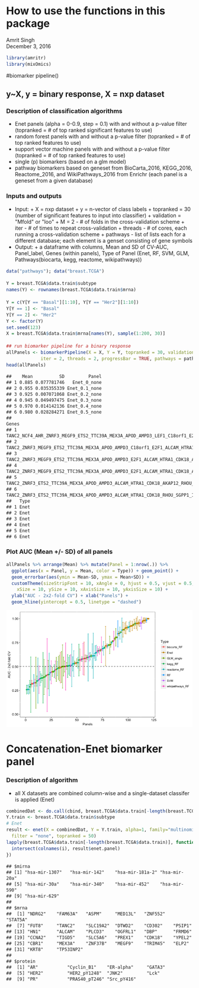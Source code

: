 # How to use the functions in this package
Amrit Singh  
December 3, 2016  




```r
library(amritr)
library(mixOmics)
```

#biomarker pipeline()
## y~X, y = binary response, X = nxp dataset
### Description of classification algorithms
  * Enet panels (alpha = 0-0.9, step = 0.1) with and without a p-value filter (topranked = # of top ranked significant features to use)
  * random forest panels with and without a p-value filter (topranked = # of top ranked features to use)
  * support vector machine panels with and without a p-value filter (topranked = # of top ranked features to use)
  * single (p) biomarkers (based on a glm model)
  * pathway biomarkers based on geneset from BioCarta_2016, KEGG_2016, Reactome_2016, and WikiPathways_2016 from Enrichr (each panel is a geneset from a given database)

### Inputs and outputs
  * Input:
          + X = nxp dataset
          + y = n-vector of class labels
          + topranked = 30 (number of significant features to input into classifier)
          + validation = "Mfold" or "loo"
          + M = 2 - # of folds in the cross-validation scheme
          + iter - # of times to repeat cross-validation
          + threads - # of cores, each running a cross-validation scheme
          + pathways - list of lists each for a different database; each element is a genset consisting of gene symbols
  * Output:
          + a dataframe with columns, Mean and SD of CV-AUC, Panel_label, Genes (within panels), Type of Panel (Enet, RF, SVM, GLM, Pathways(biocarta, kegg, reactome, wikipathways))


```r
data("pathways"); data("breast.TCGA")

Y = breast.TCGA$data.train$subtype
names(Y) <- rownames(breast.TCGA$data.train$mrna)

Y = c(Y[Y == "Basal"][1:10], Y[Y == "Her2"][1:10])
Y[Y == 1] <- "Basal"
Y[Y == 2] <- "Her2"
Y <- factor(Y)
set.seed(123)
X = breast.TCGA$data.train$mrna[names(Y), sample(1:200, 30)]

## run biomarker pipeline for a binary response
allPanels <- biomarkerPipeline(X = X, Y = Y, topranked = 30, validation = "Mfold", M = 2, 
             iter = 2, threads = 2, progressBar = TRUE, pathways = pathways)
head(allPanels)
```

```
##    Mean          SD         Panel
## 1 0.885 0.077781746   Enet_0_none
## 2 0.955 0.035355339 Enet_0.1_none
## 3 0.925 0.007071068 Enet_0.2_none
## 4 0.945 0.049497475 Enet_0.3_none
## 5 0.970 0.014142136 Enet_0.4_none
## 6 0.980 0.028284271 Enet_0.5_none
##                                                                                                                                                                                       Genes
## 1 TANC2_NCF4_AHR_ZNRF3_MEGF9_ETS2_TTC39A_MEX3A_APOD_AMPD3_LEF1_C18orf1_E2F1_ALCAM_HTRA1_CDK18_AKAP12_SEMA4A_RHOU_AMN1_SGPP1_ICA1_ZKSCAN1_C1orf162_FMNL2_AKAP9_EIF4EBP3_CERCAM_MAP3K1_TBXAS1
## 2                             TANC2_ZNRF3_MEGF9_ETS2_TTC39A_MEX3A_APOD_AMPD3_C18orf1_E2F1_ALCAM_HTRA1_CDK18_AKAP12_RHOU_AMN1_SGPP1_ICA1_ZKSCAN1_C1orf162_FMNL2_AKAP9_EIF4EBP3_MAP3K1_TBXAS1
## 3                                            TANC2_ZNRF3_MEGF9_ETS2_TTC39A_MEX3A_APOD_AMPD3_E2F1_ALCAM_HTRA1_CDK18_AKAP12_RHOU_AMN1_SGPP1_ICA1_ZKSCAN1_C1orf162_FMNL2_AKAP9_EIF4EBP3_MAP3K1
## 4                                                         TANC2_ZNRF3_MEGF9_ETS2_TTC39A_MEX3A_APOD_AMPD3_E2F1_ALCAM_HTRA1_CDK18_AKAP12_RHOU_AMN1_SGPP1_ICA1_ZKSCAN1_C1orf162_FMNL2_EIF4EBP3
## 5                                                                    TANC2_ZNRF3_ETS2_TTC39A_MEX3A_APOD_AMPD3_ALCAM_HTRA1_CDK18_AKAP12_RHOU_AMN1_SGPP1_ICA1_ZKSCAN1_C1orf162_FMNL2_EIF4EBP3
## 6                                                                                TANC2_ZNRF3_ETS2_TTC39A_MEX3A_APOD_AMPD3_ALCAM_HTRA1_CDK18_RHOU_SGPP1_ICA1_ZKSCAN1_C1orf162_FMNL2_EIF4EBP3
##   Type
## 1 Enet
## 2 Enet
## 3 Enet
## 4 Enet
## 5 Enet
## 6 Enet
```

### Plot AUC (Mean +/- SD) of all panels


```r
allPanels %>% arrange(Mean) %>% mutate(Panel = 1:nrow(.)) %>% 
  ggplot(aes(x = Panel, y = Mean, color = Type)) + geom_point() +
  geom_errorbar(aes(ymin = Mean-SD, ymax = Mean+SD)) +
  customTheme(sizeStripFont = 10, xAngle = 0, hjust = 0.5, vjust = 0.5,
    xSize = 10, ySize = 10, xAxisSize = 10, yAxisSize = 10) +
  ylab("AUC - 2x2-fold CV") + xlab("Panels") +
  geom_hline(yintercept = 0.5, linetype = "dashed")
```

![](README_files/figure-html/unnamed-chunk-1-1.png)

# Concatenation-Enet biomarker panel
### Description of algorithm
  * all X datasets are combined column-wise and a single-dataset classifer is applied (Enet)


```r
combinedDat <- do.call(cbind, breast.TCGA$data.train[-length(breast.TCGA$data.train)])
Y.train <- breast.TCGA$data.train$subtype
# Enet
result <- enet(X = combinedDat, Y = Y.train, alpha=1, family="multinomial", lambda = NULL, X.test = NULL, Y.test = NULL,
  filter = "none", topranked = 50)
lapply(breast.TCGA$data.train[-length(breast.TCGA$data.train)], function(i){
  intersect(colnames(i), result$enet.panel)
})
```

```
## $mirna
## [1] "hsa-mir-1307"   "hsa-mir-142"    "hsa-mir-181a-2" "hsa-mir-20a"   
## [5] "hsa-mir-30a"    "hsa-mir-340"    "hsa-mir-452"    "hsa-mir-590"   
## [9] "hsa-mir-629"   
## 
## $mrna
##  [1] "NDRG2"    "FAM63A"   "ASPM"     "MED13L"   "ZNF552"   "STAT5A"  
##  [7] "FUT8"     "TANC2"    "SLC19A2"  "DTWD2"    "CD302"    "PSIP1"   
## [13] "HN1"      "ALCAM"    "PLCD3"    "OGFRL1"   "DBP"      "FRMD6"   
## [19] "CCNA2"    "TIGD5"    "SLC5A6"   "PREX1"    "CDK18"    "YPEL2"   
## [25] "CBR1"     "MEX3A"    "ZNF37B"   "MEGF9"    "TRIM45"   "ELP2"    
## [31] "KRT8"     "TP53INP2"
## 
## $protein
##  [1] "AR"           "Cyclin_B1"    "ER-alpha"     "GATA3"       
##  [5] "HER2"         "HER2_pY1248"  "JNK2"         "Lck"         
##  [9] "PR"           "PRAS40_pT246" "Src_pY416"
```

